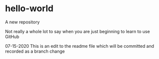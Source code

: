 # hello-world
A new repository


Not really a whole lot to say when you are just beginning to learn to use GitHub

07-15-2020 This is an edit to the readme file which will be committed and recorded as a branch change
